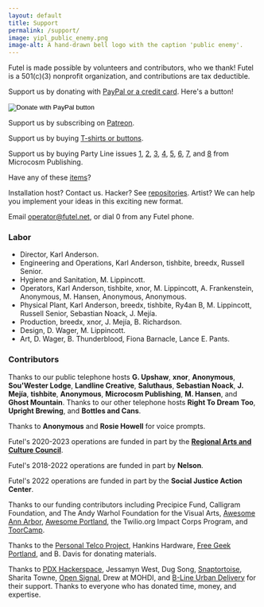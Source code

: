 ```yaml
---
layout: default
title: Support
permalink: /support/
image: yipl_public_enemy.png
image-alt: A hand-drawn bell logo with the caption 'public enemy'.
---
```


Futel is made possible by volunteers and contributors, who we thank! Futel is a 501(c)(3) nonprofit organization, and contributions are tax deductible.

Support us by donating with [PayPal or a credit card](https://www.paypal.com/cgi-bin/webscr?cmd=_donations&business=futel%40pdxhs.org&item_name=Futel&currency_code=USD&source=url). Here's a button!

<form action="https://www.paypal.com/cgi-bin/webscr" method="post" target="_top">
<input type="hidden" name="cmd" value="_donations" />
<input type="hidden" name="business" value="futel@pdxhs.org" />
<input type="hidden" name="item_name" value="Futel" />
<input type="hidden" name="currency_code" value="USD" />
<input type="image" src="https://www.paypalobjects.com/en_US/i/btn/btn_donate_LG.gif" border="0" name="submit" title="PayPal - The safer, easier way to pay online!" alt="Donate with PayPal button" />
<img alt="" border="0" src="https://www.paypal.com/en_US/i/scr/pixel.gif" width="1" height="1" />
</form>

Support us by subscribing on [Patreon](http://patreon.com/futel).

Support us by buying [T-shirts or buttons](https://shop.spreadshirt.com/futel/).

Support us by buying Party Line issues [1](https://microcosmpublishing.com/catalog/zines/8068), [2](https://microcosmpublishing.com/catalog/zines/8067), [3](https://microcosmpublishing.com/catalog/zines/9975), [4](https://microcosmpublishing.com/catalog/zines/10920), [5](https://microcosmpublishing.com/catalog/zines/13070), [6](https://microcosmpublishing.com/catalog/zines/28431), [7](https://microcosmpublishing.com/catalog/zines/2861), and [8](https://microcosmpublishing.com/catalog/zines/4561) from Microcosm Publishing.

Have any of these [items](/wishlist)?

Installation host? Contact us. Hacker? See [repositories](https://github.com/futel). Artist? We can help you implement your ideas in this exciting new format.

Email <a href='mailto:operator@futel.net'>operator@futel.net</a>, or dial 0 from any Futel phone.

### Labor

- Director, Karl Anderson.
- Engineering and Operations, Karl Anderson, tishbite, breedx, Russell Senior.
- Hygiene and Sanitation, M. Lippincott.
- Operators, Karl Anderson, tishbite, xnor, M. Lippincott, A. Frankenstein, Anonymous, M. Hansen, Anonymous, Anonymous.
- Physical Plant, Karl Anderson, breedx, tishbite, Ry4an B, M. Lippincott, Russell Senior, Sebastian Noack, J. Mejía.
- Production, breedx, xnor, J. Mejía, B. Richardson.
- Design, D. Wager, M. Lippincott.
- Art, D. Wager, B. Thunderblood, Fiona Barnacle, Lance E. Pants.

### Contributors

Thanks to our public telephone hosts **G. Upshaw**, **xnor**, **Anonymous**, **Sou'Wester Lodge**, **Landline Creative**, **Saluthaus**, **Sebastian Noack**, **J. Mejía**, **tishbite**, **Anonymous**, **Microcosm Publishing**, **M. Hansen**, and **Ghost Mountain**. Thanks to our other telephone hosts **Right To Dream Too**, **Upright Brewing**, and **Bottles and Cans**.

Thanks to **Anonymous** and **Rosie Howell** for voice prompts.

Futel's 2020-2023 operations are funded in part by the **[Regional Arts and Culture Council](http://racc.org/)**.

Futel's 2018-2022 operations are funded in part by **Nelson**.

Futel's 2022 operations are funded in part by the **Social Justice Action Center**.

Thanks to our funding contributors including Precipice Fund, Calligram Foundation, and The Andy Warhol Foundation for the Visual Arts, [Awesome Ann Arbor](http://a2awesome.org/), [Awesome Portland](http://awesomeportland.org/), the Twilio.org Impact Corps Program, and [ToorCamp](http://toorcamp.toorcon.net/).

Thanks to the [Personal Telco Project](https://personaltelco.net), Hankins Hardware, [Free Geek Portland](http://www.freegeek.org/), and B. Davis for donating materials.

Thanks to [PDX Hackerspace](http://pdxhackerspace.org/), Jessamyn West, Dug Song, [Snaptortoise](https://snaptortoise.com), Sharita Towne, [Open Signal](https://www.opensignalpdx.org/), Drew at MOHDI, and [B-Line Urban Delivery](http://b-linepdx.com/) for their support. Thanks to everyone who has donated time, money, and expertise.
